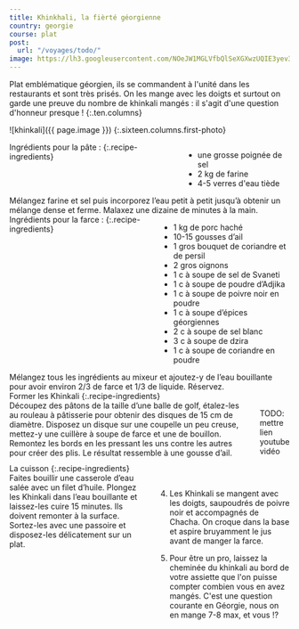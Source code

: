 ```yaml
---
title: Khinkhali, la fièrté géorgienne
country: georgie
course: plat
post:
  url: "/voyages/todo/"
image: https://lh3.googleusercontent.com/NOeJW1MGLVfbQlSeXGXwzUQIE3yev3aiVIyD0YI5iAtvWkbR8BKMKThaf9bB0UgdNb9L4rUnaJ_jn4MVtTCZBrsAK1SZkkkc0ieiBZeXOpdphQpKHRI9G9necqhGRCrDJW-P2Ho_WWxnEq8UnPCW35m08kS2XSRDcwnHlVFiZP593xR7EJt1LoyopM9YK5_uHs5EwQUsz3NUmt5ACrYtzkMzXv3ctpHbKQaKmXjPYKz5EEthALwxfuSXlnMEyhF-Wj947Ee0MnCJiPHwaVay9DUPCbHHYzpHpPSpUXf2q652nNImY6X90OJ-6X6bLbRkaqHtgtSoc9E6OOEm8N8nQaI-7QHujUi0eP6I6pygCGzclE6lBXgyG3HWuSc8gW4y6BljPhZ-oyncbZbiOHY4HCJIVowaTj4lJ57qxjBJA0bn2KDljfpACTLrcD-lVqJbR3gQMcEAaWl8_Fk6iZlYyBu_LnM2khjrslIi60QrX4nfUkCEKpthHkSos_ZVk3EmWaOUSVGyHlGstg1Ka6NLDeXA0WVm821ksHjYLCnQL-J8T3hFd6QrTJam7U7tnnRFgJC7fErI_rA0mbr5er9TpIJRKk3bFSATrn6VJpLsaoOKoRKG50g_tSDftURWRbgyD-V2wIFSi-adQBz4Euhur2jAUwj86SlT331nDnag56T6pKgFpu4snedXi7OQfaZmLkOqs3eSfV2N_Nwz8s01UJxaTDW-xtRYiFJgkweJ3zmk7lmp=w900
---
```


Plat emblématique géorgien, ils se commandent à l'unité dans les restaurants et sont très prisés. On les mange avec les doigts et surtout on garde une preuve du nombre de khinkali mangés : il s'agit d'une question d'honneur presque !
{:.ten.columns}

<!--fin extrait-->

![khinkali]({{ page.image }})
{:.sixteen.columns.first-photo}

<div class="four columns" markdown="1">
Ingrédients pour la pâte :
{:.recipe-ingredients}

- une grosse poignée de sel
- 2 kg de farine
- 4-5 verres d'eau tiède
</div>

<div class="ten columns" markdown="1">
Mélangez farine et sel puis incorporez l’eau petit à petit jusqu’à obtenir un mélange dense et ferme. Malaxez une dizaine de minutes à la main.
</div>

<div class="sixteen columns">
</div>

<div class="four columns" markdown="1">
Ingrédients pour la farce :
{:.recipe-ingredients}

- 1 kg de porc haché
- 10-15 gousses d’ail
- 1 gros bouquet de coriandre et de persil
- 2 gros oignons
- 1 c à soupe de sel de Svaneti
- 1 c à soupe de poudre d’Adjika
- 1 c à soupe de poivre noir en poudre
- 1 c à soupe d’épices géorgiennes
- 2 c à soupe de sel blanc
- 3 c à soupe de dzira
- 1 c à soupe de coriandre en poudre
</div>

<div class="ten columns" markdown="1">
Mélangez tous les ingrédients au mixeur et ajoutez-y de l’eau bouillante pour avoir environ 2/3 de farce et 1/3 de liquide. Réservez.
</div>

<div class="sixteen columns">
</div>

<div class="four columns" markdown="1">
Former les Khinkali
{:.recipe-ingredients}
</div>

<div class="ten columns" markdown="1">
Découpez des pâtons de la taille d’une balle de golf, étalez-les au rouleau à pâtisserie pour obtenir des disques de 15 cm de diamètre. Disposez un disque sur une coupelle un peu creuse, mettez-y une cuillère à soupe de farce et une de bouillon. Remontez les bords en les pressant les uns contre les autres pour créer des plis. Le résultat ressemble à une gousse d’ail.

TODO: mettre lien youtube vidéo
</div>

<div class="sixteen columns">
</div>

<div class="four columns" markdown="1">
La cuisson
{:.recipe-ingredients}
</div>

<div class="ten columns" markdown="1">
Faites bouillir une casserole d’eau salée avec un filet d’huile. Plongez les Khinkali dans l’eau bouillante et laissez-les cuire 15 minutes. Ils doivent remonter à la surface. Sortez-les avec une passoire et disposez-les délicatement sur un plat.

4. Les Khinkali se mangent avec les doigts, saupoudrés de poivre noir et accompagnés de Chacha. On croque dans la base et aspire bruyamment le jus avant de manger la farce.

5. Pour être un pro, laissez la cheminée du khinkali au bord de votre assiette que l'on puisse compter combien vous en avez mangés. C'est une question courante en Géorgie, nous on en mange 7-8 max, et vous !?
</div>
